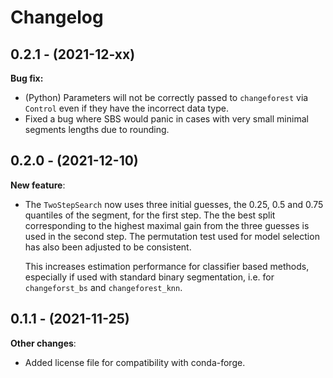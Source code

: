 # Changelog

## 0.2.1 - (2021-12-xx)

**Bug fix:**

- (Python) Parameters will not be correctly passed to `changeforest` via `Control` even
  if they have the incorrect data type.
- Fixed a bug where SBS would panic in cases with very small minimal segments lengths
  due to rounding.


## 0.2.0 - (2021-12-10)

**New feature**:

- The `TwoStepSearch` now uses three initial guesses, the 0.25, 0.5 and 0.75 quantiles
  of the segment, for the first step. The the best split corresponding to the highest
  maximal gain from the three guesses is used in the second step. The permutation test
  used for model selection has also been adjusted to be consistent.

  This increases estimation performance for classifier based methods, especially if used
  with standard binary segmentation, i.e. for `changeforst_bs` and `changeforest_knn`.

## 0.1.1 - (2021-11-25)

**Other changes**:

- Added license file for compatibility with conda-forge.
